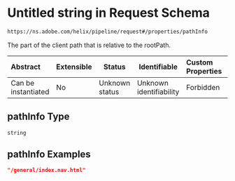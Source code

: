 # Untitled string in Request Schema

```txt
https://ns.adobe.com/helix/pipeline/request#/properties/pathInfo
```

The part of the client path that is relative to the rootPath.


| Abstract            | Extensible | Status         | Identifiable            | Custom Properties | Additional Properties | Access Restrictions | Defined In                                                          |
| :------------------ | ---------- | -------------- | ----------------------- | :---------------- | --------------------- | ------------------- | ------------------------------------------------------------------- |
| Can be instantiated | No         | Unknown status | Unknown identifiability | Forbidden         | Allowed               | none                | [request.schema.json\*](request.schema.json "open original schema") |

## pathInfo Type

`string`

## pathInfo Examples

```json
"/general/index.nav.html"
```
